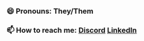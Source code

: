 ### 😄 Pronouns: They/Them

### 📫 How to reach me: [Discord](shashasha#3157) [LinkedIn](https://www.linkedin.com/in/sha-chambers/)

<!--
**SuzyChambers/SuzyChambers** is a ✨ _special_ ✨ repository because its `README.md` (this file) appears on your GitHub profile.

Here are some ideas to get you started:

- 🔭 I’m currently working on ...
- 🌱 I’m currently learning ...
- 👯 I’m looking to collaborate on ...
- 🤔 I’m looking for help with ...
- 💬 Ask me about ...
- 📫 How to reach me: ...
- 😄 Pronouns: ...
- ⚡ Fun fact: ...
-->
